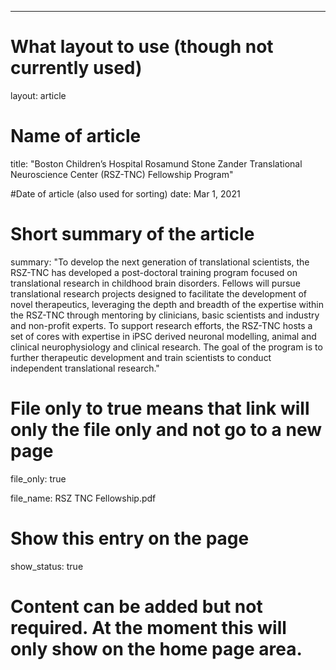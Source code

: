 ---
# What layout to use (though not currently used)
layout: article

# Name of article
title: "Boston Children’s Hospital Rosamund Stone Zander Translational Neuroscience Center (RSZ-TNC) Fellowship Program"

#Date of article (also used for sorting)
date: Mar 1, 2021

# Short summary of the article
summary: "To develop the next generation of translational scientists, the RSZ-TNC has developed a post-doctoral training program focused on translational research in childhood brain disorders. Fellows will pursue translational research projects designed to facilitate the development of novel therapeutics, leveraging the depth and breadth of the expertise within the RSZ-TNC through mentoring by clinicians, basic scientists and industry and non-profit experts. To support research efforts, the RSZ-TNC hosts a set of cores with expertise in iPSC derived neuronal modelling, animal and clinical neurophysiology and clinical research. The goal of the program is to further therapeutic development and train scientists to conduct independent translational research."

# File only to true means that link will only the file only and not go to a new page
file_only: true

file_name: RSZ TNC Fellowship.pdf

# Show this entry on the page
show_status: true

# Content can be added but not required.  At the moment this will only show on the home page area.